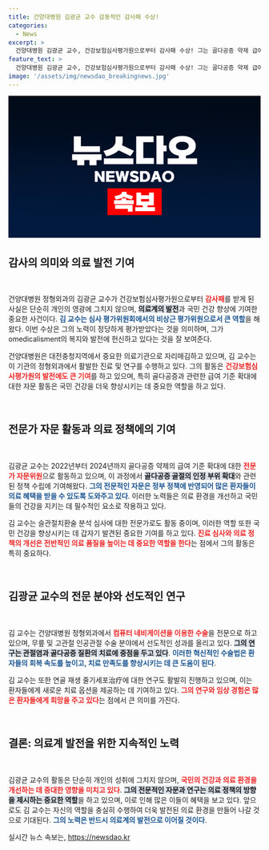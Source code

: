 ```yaml
---
title: 건양대병원 김광균 교수 감동적인 감사패 수상!
categories:
  - News
excerpt: >
  건양대병원 김광균 교수, 건강보험심사평가원으로부터 감사패 수상! 그는 골다공증 약제 급여기준 확대에 기여하며 국민 건강 향상에 앞장섰습니다. 배장호 의료원장과 함께 기념 촬영한 모습도 확인해 보세요!
feature_text: >
  건양대병원 김광균 교수, 건강보험심사평가원으로부터 감사패 수상! 그는 골다공증 약제 급여기준 확대에 기여하며 국민 건강 향상에 앞장섰습니다. 배장호 의료원장과 함께 기념 촬영한 모습도 확인해 보세요!
image: '/assets/img/newsdao_breakingnews.jpg'
---
```


<p><img src="/assets/img/newsdao_breakingnews.jpg" alt="ranknews 속보" /></p>

<h2 data-ke-size="size26">감사의 의미와 의료 발전 기여</h2>

<p data-ke-size="size16">&nbsp;</p>

<p>건양대병원 정형외과의 김광균 교수가 건강보험심사평가원으로부터 <b><span style="color: #ee2323;">감사패</span></b>를 받게 된 사실은 단순히 개인의 영광에 그치지 않으며, <b><span style="background-color: #21538527;">의료계의 발전</span></b>과 국민 건강 향상에 기여한 중요한 사건이다. <b><span style="color: #1a5490;">김 교수는 심사 평가위원회에서의 비상근 평가위원으로서 큰 역할</span></b>을 해왔다. 이번 수상은 그의 노력이 정당하게 평가받았다는 것을 의미하며, 그가omedicalisment의 복지와 발전에 헌신하고 있다는 것을 잘 보여준다.</p>

<p>건양대병원은 대전충청지역에서 중요한 의료기관으로 자리매김하고 있으며, 김 교수는 이 기관의 정형외과에서 활발한 진료 및 연구를 수행하고 있다. 그의 활동은 <b><span style="color: #ee2323;">건강보험심사평가원의 발전에도 큰 기여</span></b>를 하고 있으며, 특히 골다공증과 관련한 급여 기준 확대에 대한 자문 활동은 국민 건강을 더욱 향상시키는 데 중요한 역할을 하고 있다.</p>

<p data-ke-size="size16">&nbsp;</p>

<h2 data-ke-size="size26">전문가 자문 활동과 의료 정책에의 기여</h2>

<p data-ke-size="size16">&nbsp;</p>

<p>김광균 교수는 2022년부터 2024년까지 골다공증 약제의 급여 기준 확대에 대한 <b><span style="color: #ee2323;">전문가 자문위원</span></b>으로 활동하고 있으며, 이 과정에서 <b><span style="background-color: #21538527;">골다공증 골절의 인정 부위 확대</span></b>와 관련된 정책 수립에 기여해왔다. <b><span style="color: #1a5490;">그의 전문적인 자문은 정부 정책에 반영되어 많은 환자들이 의료 혜택을 받을 수 있도록 도와주고 있다</span></b>. 이러한 노력들은 의료 환경을 개선하고 국민들의 건강을 지키는 데 필수적인 요소로 작용하고 있다.</p>

<p>김 교수는 슬관절치환술 분석 심사에 대한 전문가로도 활동 중이며, 이러한 역할 또한 국민 건강을 향상시키는 데 갑자기 발견된 중요한 기여를 하고 있다. <b><span style="color: #ee2323;">진료 심사와 의료 정책의 개선은 전반적인 의료 품질을 높이는 데 중요한 역할을 한다</span></b>는 점에서 그의 활동은 특히 중요하다.</p>

<p data-ke-size="size16">&nbsp;</p>

<h2 data-ke-size="size26">김광균 교수의 전문 분야와 선도적인 연구</h2>

<p data-ke-size="size16">&nbsp;</p>

<p>김 교수는 건양대병원 정형외과에서 <b><span style="color: #ee2323;">컴퓨터 네비게이션을 이용한 수술</span></b>을 전문으로 하고 있으며, 무릎 및 고관절 인공관절 수술 분야에서 선도적인 성과를 올리고 있다. <b><span style="background-color: #21538527;">그의 연구는 관절염과 골다공증 질환의 치료에 중점을 두고 있다</span></b>. <b><span style="color: #1a5490;">이러한 혁신적인 수술법은 환자들의 회복 속도를 높이고, 치료 만족도를 향상시키는 데 큰 도움이 된다</span></b>.</p>

<p>김 교수는 또한 연골 재생 줄기세포治疗에 대한 연구도 활발히 진행하고 있으며, 이는 환자들에게 새로운 치료 옵션을 제공하는 데 기여하고 있다. <b><span style="color: #ee2323;">그의 연구와 임상 경험은 많은 환자들에게 희망을 주고 있다</span></b>는 점에서 큰 의미를 가진다.</p>

<p data-ke-size="size16">&nbsp;</p>

<h2 data-ke-size="size26">결론: 의료계 발전을 위한 지속적인 노력</h2>

<p data-ke-size="size16">&nbsp;</p>

<p>김광균 교수의 활동은 단순히 개인의 성취에 그치지 않으며, <b><span style="color: #ee2323;">국민의 건강과 의료 환경을 개선하는 데 중대한 영향을 미치고 있다</span></b>. <b><span style="background-color: #21538527;">그의 전문적인 자문과 연구는 의료 정책의 방향을 제시하는 중요한 역할</span></b>을 하고 있으며, 이로 인해 많은 이들이 혜택을 보고 있다. 앞으로도 김 교수는 자신의 역할을 충실히 수행하여 더욱 발전된 의료 환경을 만들어 나갈 것으로 기대된다. <b><span style="color: #1a5490;">그의 노력은 반드시 의료계의 발전으로 이어질 것이다</span></b>.</p>
실시간 뉴스 속보는, <a href="https://newsdao.kr" rel="dofollow">https://newsdao.kr</a>


